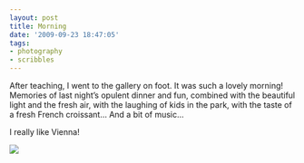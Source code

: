 ```yaml
---
layout: post
title: Morning
date: '2009-09-23 18:47:05'
tags:
- photography
- scribbles
---
```



After teaching, I went to the gallery on foot. It was such a lovely morning! Memories of last night’s opulent dinner and fun, combined with the beautiful light and the fresh air, with the laughing of kids in the park, with the taste of a fresh French croissant… And a bit of music…

I really like Vienna!

![](http://lh5.ggpht.com/_8N3MB6ce-Uw/SqX92O3HZsI/AAAAAAAAL0Y/-A8BzuefGwA/s800/DSC02227.JPG)


